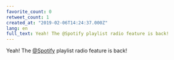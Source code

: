 ```yaml
---
favorite_count: 0
retweet_count: 1
created_at: "2019-02-06T14:24:37.000Z"
lang: en
full_text: Yeah! The @Spotify playlist radio feature is back!
---
```


Yeah! The [@Spotify](https://twitter.com/Spotify) playlist radio feature is
back!
